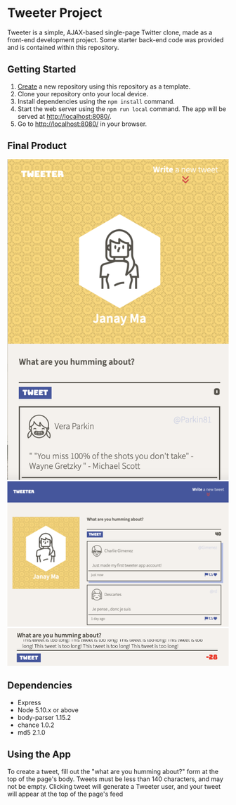 # Tweeter Project

Tweeter is a simple, AJAX-based single-page Twitter clone, made as a front-end development project. Some starter back-end code was provided and is contained within this repository.

## Getting Started

1. [Create](https://docs.github.com/en/repositories/creating-and-managing-repositories/creating-a-repository-from-a-template) a new repository using this repository as a template.
2. Clone your repository onto your local device.
3. Install dependencies using the `npm install` command.
3. Start the web server using the `npm run local` command. The app will be served at <http://localhost:8080/>.
4. Go to <http://localhost:8080/> in your browser.

## Final Product

![Tablet/Mobile view](./public/images/mobile.png)
!["Desktop view"](./public/images/desktop.png)
!['Character counter](./public/images/counter.png)

## Dependencies

- Express
- Node 5.10.x or above
- body-parser 1.15.2
- chance 1.0.2
- md5 2.1.0

## Using the App

To create a tweet, fill out the "what are you humming about?" form at the top of the page's body. Tweets must be less than 140 characters, and may not be empty. Clicking tweet will generate a Tweeter user, and your tweet will appear at the top of the page's feed




